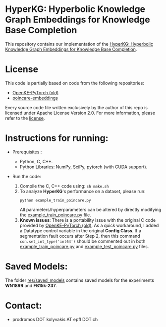 # HyperKG: Hyperbolic Knowledge Graph Embeddings for Knowledge Base Completion
This repository contains our implementation of the [HyperKG: Hyperbolic Knowledge Graph Embeddings for Knowledge Base Completion](https://arxiv.org/abs/1908.04895).

# License #

This code is partially based on code from the following repositories:
* [OpenKE-PyTorch (old)](https://github.com/thunlp/OpenKE/tree/OpenKE-PyTorch(old))
* [poincare-embeddings](https://github.com/facebookresearch/poincare-embeddings)

Every source code file written exclusively by the author of this repo is licensed under Apache License Version 2.0. For more information, please refer to the [license](LICENSE).

# Instructions for running:
* Prerequisites : 
    * Python, C, C++.
    * Python Libraries: NumPy, SciPy, pytorch (with CUDA support).
    
* Run the code:
    1. Compile the C, C++ code using: `sh make.sh `
    2. To analyze **HyperKG**'s performance on a dataset, please run:
        ```
        python example_train_poincare.py
        ```
        All parameters/hyperparameters can be altered by directly modifying the [example_train_poincare.py](example_train_poincare.py) file.
    3. __Known issues__:
    	There is a portability issue with the original C code provided by [OpenKE-PyTorch (old)](https://github.com/thunlp/OpenKE/tree/OpenKE-PyTorch(old)). As a quick workaround, I added a Datatype control variable in the original **Config Class**. If a segmentation fault occurs after Step 2, then this command `con.set_int_type('int64')` should be commented out in both [example_train_poincare.py](example_train_poincare.py) and [example_test_poincare.py](example_test_poincare.py) files.

# Saved Models:
The folder [res/saved_models](res/saved_models) contains saved models for the experiments **WN18RR** and **FB15k-237**.
	
# Contact:
* prodromos DOT kolyvakis AT epfl DOT ch